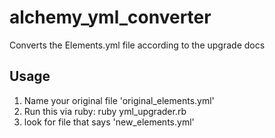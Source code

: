 # alchemy_yml_converter
Converts the Elements.yml file according to the upgrade docs


## Usage
1. Name your original file 'original_elements.yml'
2. Run this via ruby: ruby yml_upgrader.rb
3. look for file that says 'new_elements.yml'
